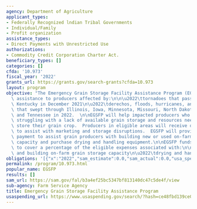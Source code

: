 ```yaml
---
agency: Department of Agriculture
applicant_types:
- Federally Recognized lndian Tribal Governments
- Individual/Family
- Profit organization
assistance_types:
- Direct Payments with Unrestricted Use
authorizations:
- Commodity Credit Corporation Charter Act.
beneficiary_types: []
categories: []
cfda: '10.973'
fiscal_year: '2022'
grants_url: https://grants.gov/search-grants?cfda=10.973
layout: program
objective: "The Emergency Grain Storage Facility Assistance Program (EGSFP) will provide\
  \ assistance to producers affected by:\n\n\u2022\ttornadoes that passed through\
  \ Kentucky in December 2021\n\u2022\tderechos, floods, hurricanes, and winter storms\
  \ that swept through Illinois, Iowa, Minnesota, Missouri, North Dakota, South Dakota,\
  \ and Tennessee in 2022.  \n\nEGSFP will help impacted producers who are currently\
  \ struggling with a lack of available grain storage and resources needed to properly\
  \ store their grain crop.  Producers in eligible areas will receive direct payments\
  \ to assist with marketing and storage disruptions.  EGSFP will provide a cost-share\
  \ payment to assist grain producers with building new or used on-farm grain storage\
  \ capacity and purchase drying and handling equipment.\n\nEGSFP funds are anticipated\
  \ to cover a percentage of the eligible expenses associated with:\n\n\u2022\tpurchasing\
  \ and building on-farm grain storage capacity\n\u2022\tdrying and handling equipment."
obligations: '[{"x":"2022","sam_estimate":0.0,"sam_actual":0.0,"usa_spending_actual":0.0},{"x":"2023","sam_estimate":80000000.0,"sam_actual":0.0,"usa_spending_actual":0.0},{"x":"2024","sam_estimate":0.0,"sam_actual":0.0,"usa_spending_actual":0.0}]'
permalink: /program/10.973.html
popular_name: EGSFP
results: []
sam_url: https://sam.gov/fal/b3a4ef25bc5347bf813140dc47c5de4f/view
sub-agency: Farm Service Agency
title: Emergency Grain Storage Facility Assistance Program
usaspending_url: https://www.usaspending.gov/search/?hash=ce48fbd139ce0be7a8470011dabaf0ae
---
```


